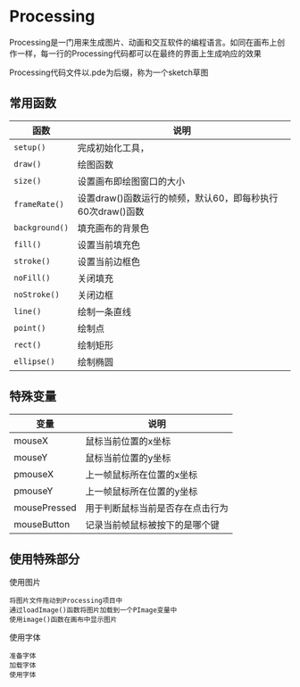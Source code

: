 # Processing

Processing是一门用来生成图片、动画和交互软件的编程语言。如同在画布上创作一样，每一行的Processing代码都可以在最终的界面上生成响应的效果

Processing代码文件以.pde为后缀，称为一个sketch草图

## 常用函数

| 函数           | 说明                                                       |
| -------------- | ---------------------------------------------------------- |
| `setup()`      | 完成初始化工具，                                           |
| `draw()`       | 绘图函数                                                   |
| `size()`       | 设置画布即绘图窗口的大小                                   |
| `frameRate()`  | 设置draw()函数运行的帧频，默认60，即每秒执行60次draw()函数 |
| `background()` | 填充画布的背景色                                           |
| `fill()`       | 设置当前填充色                                             |
| `stroke()`     | 设置当前边框色                                             |
| `noFill()`     | 关闭填充                                                   |
| `noStroke()`   | 关闭边框                                                   |
| `line()`       | 绘制一条直线                                               |
| `point()`      | 绘制点                                                     |
| `rect()`       | 绘制矩形                                                   |
| `ellipse()`    | 绘制椭圆                                                   |

## 特殊变量

| 变量         | 说明                             |
| ------------ | -------------------------------- |
| mouseX       | 鼠标当前位置的x坐标              |
| mouseY       | 鼠标当前位置的y坐标              |
| pmouseX      | 上一帧鼠标所在位置的x坐标        |
| pmouseY      | 上一帧鼠标所在位置的y坐标        |
| mousePressed | 用于判断鼠标当前是否存在点击行为 |
| mouseButton  | 记录当前帧鼠标被按下的是哪个键   |

## 使用特殊部分

使用图片

```
将图片文件拖动到Processing项目中
通过loadImage()函数将图片加载到一个PImage变量中
使用image()函数在画布中显示图片
```

使用字体

```
准备字体
加载字体
使用字体
```

